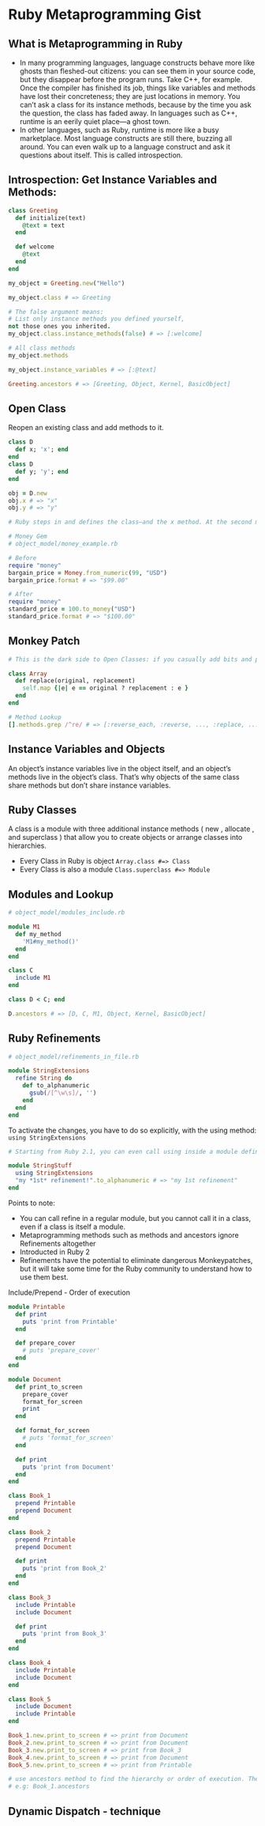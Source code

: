# Ruby Metaprogramming Gist

## What is Metaprogramming in Ruby
* In many programming languages, language constructs behave more like
ghosts than fleshed-out citizens: you can see them in your source code, but
they disappear before the program runs. Take C++, for example. Once the
compiler has finished its job, things like variables and methods have lost their
concreteness; they are just locations in memory. You can’t ask a class for its
instance methods, because by the time you ask the question, the class has
faded away. In languages such as C++, runtime is an eerily quiet place—a
ghost town.
* In other languages, such as Ruby, runtime is more like a busy marketplace.
Most language constructs are still there, buzzing all around. You can even
walk up to a language construct and ask it questions about itself. This is
called introspection.

## Introspection: Get Instance Variables and Methods:
```ruby
class Greeting
  def initialize(text)
    @text = text
  end

  def welcome
    @text
  end
end

my_object = Greeting.new("Hello")

my_object.class # => Greeting

# The false argument means: 
# List only instance methods you defined yourself,
not those ones you inherited.
my_object.class.instance_methods(false) # => [:welcome]

# All class methods
my_object.methods

my_object.instance_variables # => [:@text]

Greeting.ancestors # => [Greeting, Object, Kernel, BasicObject]

```

## Open Class
Reopen an existing class and add methods to it.

```ruby
class D
  def x; 'x'; end
end
class D
  def y; 'y'; end
end

obj = D.new
obj.x # => "x"
obj.y # => "y"

# Ruby steps in and defines the class—and the x method. At the second mention, class D already exists so Ruby doesn’t need to define it. Instead, it reopens the existing class and defines a method named y there.
```


```ruby
# Money Gem
# object_model/money_example.rb

# Before
require "money"
bargain_price = Money.from_numeric(99, "USD")
bargain_price.format # => "$99.00"

# After
require "money"
standard_price = 100.to_money("USD")
standard_price.format # => "$100.00"
```

## Monkey Patch

```ruby
# This is the dark side to Open Classes: if you casually add bits and pieces of functionality to classes, you can end up with bugs like overriding. Some people would frown upon this kind of reckless patching of classes, and they would refer to the previous code with a derogatory name: they’d call it a Monkeypatch.

class Array
  def replace(original, replacement)
    self.map {|e| e == original ? replacement : e }
  end
end

# Method Lookup
[].methods.grep /^re/ # => [:reverse_each, :reverse, ..., :replace, ...]
```

## Instance Variables and Objects
An object’s instance variables live in the object itself, and an object’s methods live in the object’s class. That’s why objects of the same class share methods but don’t share instance variables.

## Ruby Classes
A class is a module with three additional instance methods ( new , allocate , and superclass ) that allow you to create objects or arrange classes into hierarchies.
* Every Class in Ruby is object ```Array.class #=> Class```
* Every Class is also a module ```Class.superclass #=> Module```

## Modules and Lookup

```ruby
# object_model/modules_include.rb

module M1
  def my_method
    'M1#my_method()'
  end
end

class C
  include M1
end

class D < C; end

D.ancestors # => [D, C, M1, Object, Kernel, BasicObject]
```

## Ruby Refinements
```ruby
# object_model/refinements_in_file.rb

module StringExtensions
  refine String do
    def to_alphanumeric
      gsub(/[^\w\s]/, '')
    end
  end
end
```

To activate the changes, you have to do so explicitly, with the using method:
```using StringExtensions```

```ruby
# Starting from Ruby 2.1, you can even call using inside a module definition

module StringStuff
  using StringExtensions
  "my *1st* refinement!".to_alphanumeric # => "my 1st refinement"
end
```
Points to note:
* You can call refine in a regular module, but you cannot call it in a class, even if a class is itself a module.
* Metaprogramming methods such as methods and ancestors ignore Refinements altogether
* Introducted in Ruby 2
* Refinements have the potential to eliminate dangerous Monkeypatches, but it will take some time for the Ruby community to understand how to use them best.

Include/Prepend - Order of execution
```ruby
module Printable
  def print
    puts 'print from Printable'
  end

  def prepare_cover
    # puts 'prepare_cover'
  end
end

module Document
  def print_to_screen
    prepare_cover
    format_for_screen
    print
  end

  def format_for_screen
    # puts 'format_for_screen'
  end

  def print
    puts 'print from Document'
  end
end

class Book_1
  prepend Printable
  prepend Document
end

class Book_2
  prepend Printable
  prepend Document

  def print 
    puts 'print from Book_2'
  end
end

class Book_3
  include Printable
  include Document

  def print 
    puts 'print from Book_3'
  end
end

class Book_4
  include Printable
  include Document
end

class Book_5
  include Document
  include Printable
end

Book_1.new.print_to_screen # => print from Document
Book_2.new.print_to_screen # => print from Document
Book_3.new.print_to_screen # => print from Book_3
Book_4.new.print_to_screen # => print from Document
Book_5.new.print_to_screen # => print from Printable

# use ancestors method to find the hierarchy or order of execution. The first find method will be called in all the cases
# e.g: Book_1.ancestors
```

## Dynamic Dispatch - technique